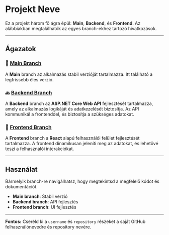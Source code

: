 # Projekt Neve

Ez a projekt három fő ágra épül: **Main**, **Backend**, és **Frontend**. Az alábbiakban megtalálhatók az egyes branch-ekhez tartozó hivatkozások.

---

## Ágazatok

### 🚀 [Main Branch](https://github.com/username/repository/tree/main)
A **Main** branch az alkalmazás stabil verzióját tartalmazza. Itt található a legfrissebb éles verzió.

### 🔙 [Backend Branch](https://github.com/username/repository/tree/backend)
A **Backend** branch az **ASP.NET Core Web API** fejlesztését tartalmazza, amely az alkalmazás logikáját és adatkezelését biztosítja. Az API kommunikál a frontenddel, és biztosítja a szükséges adatokat.

### 🎨 [Frontend Branch](https://github.com/username/repository/tree/frontend)
A **Frontend** branch a **React** alapú felhasználói felület fejlesztését tartalmazza. A frontend dinamikusan jeleníti meg az adatokat, és lehetővé teszi a felhasználói interakciókat.

---

## Használat

Bármelyik branch-re navigálhatsz, hogy megtekintsd a megfelelő kódot és dokumentációt.

- **Main branch**: Stabil verzió
- **Backend branch**: API fejlesztés
- **Frontend branch**: UI fejlesztés

---

**Fontos:** Cseréld ki a `username` és `repository` részeket a saját GitHub felhasználónevedre és repository nevére.
